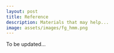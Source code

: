 ```yaml
---
layout: post
title: Reference
description: Materials that may help...
image: assets/images/fg_hmm.png
---
```


To be updated...
